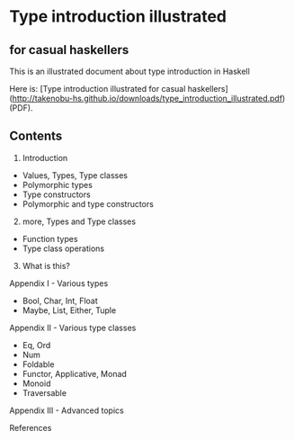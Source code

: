 Type introduction illustrated
=============================
  for casual haskellers
  ---------------------

This is an illustrated document about type introduction in Haskell

Here is: [Type introduction illustrated for casual haskellers]
(http://takenobu-hs.github.io/downloads/type_introduction_illustrated.pdf) (PDF).

Contents
--------
1. Introduction
  - Values, Types, Type classes
  - Polymorphic types
  - Type constructors
  - Polymorphic and type constructors

2. more, Types and Type classes
  - Function types
  - Type class operations

3. What is this?

Appendix I - Various types
  - Bool, Char, Int, Float
  - Maybe, List, Either, Tuple

Appendix II - Various type classes
  - Eq, Ord
  - Num
  - Foldable
  - Functor, Applicative, Monad
  - Monoid
  - Traversable

Appendix III - Advanced topics

References


